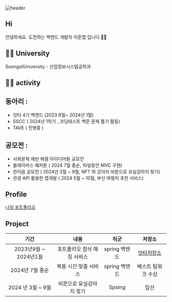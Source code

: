 ![header](https://capsule-render.vercel.app/api?type=waving&color=timeGradient&height=200&section=header&text=junnyeop's%20GitHub%20👋&fontSize=70)

## Hi
안녕하세요. 도전하는 백엔드 개발자 이준엽 입니다.🙇‍♂️ 

## 🧑‍🎓 University

SoongsilUniversity - 산업정보시스템공학과


## 👨‍💻 activity

동아리 :
- 
- 잇타 4기 백엔드 (2023 9월~ 2024년 1월)
- SSCC ( 2024년 1학기 , 코딩테스트 백준 문제 풀기 활동)
- TAVE ( 진행중 )

공모전 :
-
- 사회문제 제반 해결 아이디어톤 공모전
- 블레이버스 해커톤 ( 2024 7월 중순, 10일동안 MVC 구현)
- 한이음 공모전 ( 2024년 3월 ~ 9월, NFT 와 강아지 비문으로 유실강아지 찾기)
- 관광 API 활용한 앱개발 ( 2024 5월 ~ 10월, 부산 여행지 추천 서비스)
  

## Profile

[나의 포트폴리오](https://www.notion.so/Junnyeop-portfolio-eae36a75834f4fe3bc7ecf86d2d4e90d?pvs=4)

## Project

  기간 | 내용 |직군 |저장소|
|    :---:    |     :---:      |    :---:    |    :---:    |
| 2023년9월 ~ 2024년1월   | 포트폴리오 참삭 매칭 서비스 | spring 백엔드   |[잇타저장소](https://github.com/leejunnyeop/How-is-it.git)|
| 2024년 7월 중순         |  복용 시간 맞춤 서비스      | spring 백엔드   | 베스트 팀워크 수상
| 2024 년 3월 ~ 9월       |    비문으로 유실강아지 찾기 | Spsing         |  입선





